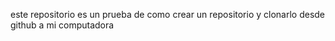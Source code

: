 este repositorio es un prueba de como crear un repositorio y clonarlo desde github a mi computadora

